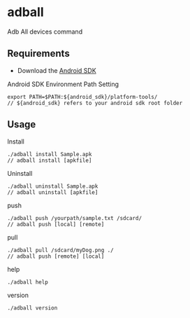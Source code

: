 adball
======

Adb All devices command

## Requirements

* Download the [Android SDK](http://developer.android.com/sdk/index.html)

Android SDK Environment Path Setting

    export PATH=$PATH:${android_sdk}/platform-tools/
    // ${android_sdk} refers to your android sdk root folder

## Usage

Install

    ./adball install Sample.apk
    // adball install [apkfile]


Uninstall

    ./adball uninstall Sample.apk
    // adball uninstall [apkfile]
    
push

    ./adball push /yourpath/sample.txt /sdcard/
    // adball push [local] [remote]
    
pull
    
    ./adball pull /sdcard/myDog.png ./
    // adball push [remote] [local]
    
help

    ./adball help

version

    ./adball version
    
    
